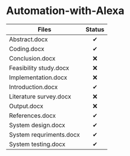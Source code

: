 # Automation-with-Alexa
|Files         |Status            | 
| ------------- |:-------------:|
| Abstract.docx              | ✔ |
| Coding.docx                | ✔ |
| Conclusion.docx            | ❌ |
| Feasibility study.docx     | ❌ |
| Implementation.docx        | ❌ |
| Introduction.docx          | ✔ |
| Literature survey.docx     | ❌ |
| Output.docx                | ❌ |
| References.docx            | ✔ |
| System design.docx         | ✔ |
| System requriments.docx    | ✔ |
| System testing.docx        | ✔ |
